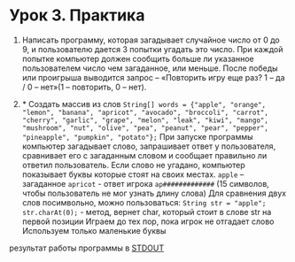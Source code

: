 # Урок 3. Практика
1. Написать программу, которая загадывает случайное число от 0 до 9,
и пользователю дается 3 попытки угадать это число.
При каждой попытке компьютер должен сообщить больше ли указанное пользователем
число чем загаданное, или меньше. После победы или проигрыша выводится запрос
– «Повторить игру еще раз? 1 – да / 0 – нет»(1 – повторить, 0 – нет).

2. \* Создать массив из слов `String[] words = {"apple", "orange", "lemon", "banana", "apricot", "avocado", "broccoli", "carrot", "cherry", "garlic", "grape", "melon", "leak", "kiwi", "mango", "mushroom", "nut", "olive", "pea", "peanut", "pear", "pepper", "pineapple", "pumpkin", "potato"};`
При запуске программы компьютер загадывает слово, запрашивает ответ у пользователя,
сравнивает его с загаданным словом и сообщает правильно ли ответил пользователь.
Если слово не угадано, компьютер показывает буквы которые стоят на своих местах.
`apple` – загаданное
`apricot` - ответ игрока 
`ap#############` (15 символов, чтобы пользователь не мог узнать длину слова)
Для сравнения двух слов посимвольно, можно пользоваться:
`String str = "apple";`
`str.charAt(0);` - метод, вернет char, который стоит в слове str на первой позиции
Играем до тех пор, пока игрок не отгадает слово
Используем только маленькие буквы

результат работы программы в [STDOUT](STDOUT.md)


